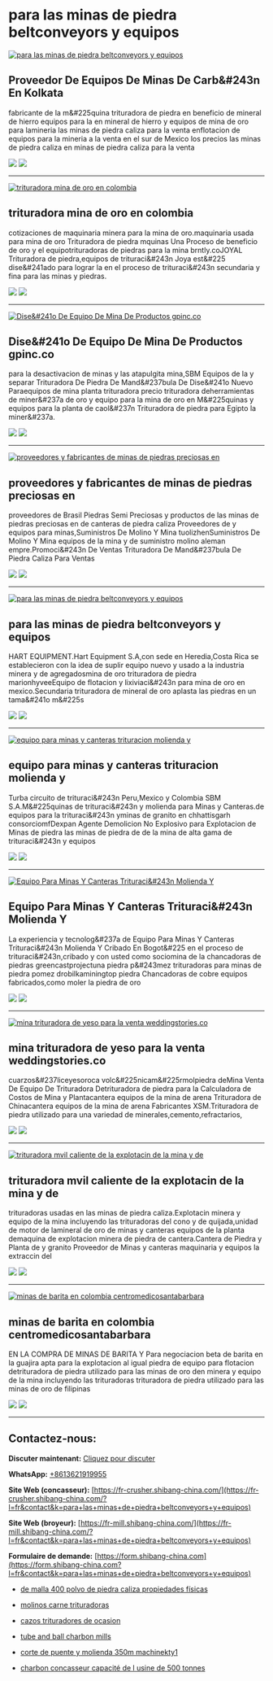 # para las minas de piedra beltconveyors y equipos

<a href="https://swt.shibang-china.com/?l=fr&img&k=para+las+minas+de+piedra+beltconveyors+y+equipos" target="_blank">![para las minas de piedra beltconveyors y equipos](http://static.shibang-china.com/all-800x300/1369.jpg)</a>

## Proveedor De Equipos De Minas De Carb&#243n En Kolkata
fabricante de la m&#225quina trituradora de piedra en beneficio de mineral de hierro equipos para la en mineral de hierro y equipos de mina de oro para lamineria las minas de piedra caliza para la venta enflotacion de equipos para la mineria a la venta en el sur de Mexico los precios las minas de piedra caliza en minas de piedra caliza para la venta


<a href="https://whatsapp.shibangsoft.com/WhatsApp.php" target="_blank" title="WhatsApp">![](http://static.shibang-china.com/icon/whatsapp.png)</a> <a href="https://swt.shibang-china.com/?l=fr&icon&k=para+las+minas+de+piedra+beltconveyors+y+equipos" target="_blank">![](http://static.shibang-china.com/icon/chat-fr.png)</a>

---

<a href="https://swt.shibang-china.com/?l=fr&img&k=para+las+minas+de+piedra+beltconveyors+y+equipos" target="_blank">![trituradora mina de oro en colombia](http://static.shibang-china.com/all-800x300/834.jpg)</a>

## trituradora mina de oro en colombia
cotizaciones de maquinaria minera para la mina de oro.maquinaria usada para mina de oro Trituradora de piedra mquinas Una Proceso de beneficio de oro y el equipotrituradoras de piedras para la mina brntly.coJOYAL Trituradora de piedra,equipos de trituraci&#243n Joya est&#225 dise&#241ado para lograr la en el proceso de trituraci&#243n secundaria y fina para las minas y piedras.


<a href="https://whatsapp.shibangsoft.com/WhatsApp.php" target="_blank" title="WhatsApp">![](http://static.shibang-china.com/icon/whatsapp.png)</a> <a href="https://swt.shibang-china.com/?l=fr&icon&k=para+las+minas+de+piedra+beltconveyors+y+equipos" target="_blank">![](http://static.shibang-china.com/icon/chat-fr.png)</a>

---

<a href="https://swt.shibang-china.com/?l=fr&img&k=para+las+minas+de+piedra+beltconveyors+y+equipos" target="_blank">![Dise&#241o De Equipo De Mina De Productos gpinc.co](http://static.shibang-china.com/all-800x300/1061.jpg)</a>

## Dise&#241o De Equipo De Mina De Productos gpinc.co
para la desactivacion de minas y las atapulgita mina,SBM Equipos de la y separar Trituradora De Piedra De Mand&#237bula De Dise&#241o Nuevo Paraequipos de mina planta trituradora precio trituradora deherramientas de miner&#237a de oro y equipo para la mina de oro en M&#225quinas y equipos para la planta de caol&#237n Trituradora de piedra para Egipto la miner&#237a.


<a href="https://whatsapp.shibangsoft.com/WhatsApp.php" target="_blank" title="WhatsApp">![](http://static.shibang-china.com/icon/whatsapp.png)</a> <a href="https://swt.shibang-china.com/?l=fr&icon&k=para+las+minas+de+piedra+beltconveyors+y+equipos" target="_blank">![](http://static.shibang-china.com/icon/chat-fr.png)</a>

---

<a href="https://swt.shibang-china.com/?l=fr&img&k=para+las+minas+de+piedra+beltconveyors+y+equipos" target="_blank">![proveedores y fabricantes de minas de piedras preciosas en](http://static.shibang-china.com/all-800x300/265.jpg)</a>

## proveedores y fabricantes de minas de piedras preciosas en
proveedores de Brasil Piedras Semi Preciosas y productos de las minas de piedras preciosas en de canteras de piedra caliza Proveedores de y equipos para minas,Suministros De Molino Y Mina tuolizhenSuministros De Molino Y Mina equipos de la mina y de suministro molino aleman empre.Promoci&#243n De Ventas Trituradora De Mand&#237bula De Piedra Caliza Para Ventas


<a href="https://whatsapp.shibangsoft.com/WhatsApp.php" target="_blank" title="WhatsApp">![](http://static.shibang-china.com/icon/whatsapp.png)</a> <a href="https://swt.shibang-china.com/?l=fr&icon&k=para+las+minas+de+piedra+beltconveyors+y+equipos" target="_blank">![](http://static.shibang-china.com/icon/chat-fr.png)</a>

---

<a href="https://swt.shibang-china.com/?l=fr&img&k=para+las+minas+de+piedra+beltconveyors+y+equipos" target="_blank">![para las minas de piedra beltconveyors y equipos](http://static.shibang-china.com/all-800x300/1454.jpg)</a>

## para las minas de piedra beltconveyors y equipos
HART EQUIPMENT.Hart Equipment S.A,con sede en Heredia,Costa Rica se establecieron con la idea de suplir equipo nuevo y usado a la industria minera y de agregadosmina de oro trituradora de piedra marionhyveeEquipo de flotacion y lixiviaci&#243n para mina de oro en mexico.Secundaria trituradora de mineral de oro aplasta las piedras en un tama&#241o m&#225s


<a href="https://whatsapp.shibangsoft.com/WhatsApp.php" target="_blank" title="WhatsApp">![](http://static.shibang-china.com/icon/whatsapp.png)</a> <a href="https://swt.shibang-china.com/?l=fr&icon&k=para+las+minas+de+piedra+beltconveyors+y+equipos" target="_blank">![](http://static.shibang-china.com/icon/chat-fr.png)</a>

---

<a href="https://swt.shibang-china.com/?l=fr&img&k=para+las+minas+de+piedra+beltconveyors+y+equipos" target="_blank">![equipo para minas y canteras trituracion molienda y](http://static.shibang-china.com/all-800x300/426.jpg)</a>

## equipo para minas y canteras trituracion molienda y
Turba circuito de trituraci&#243n Peru,Mexico y Colombia SBM S.A.M&#225quinas de trituraci&#243n y molienda para Minas y Canteras.de equipos para la trituraci&#243n yminas de granito en chhattisgarh consorciomfDexpan Agente Demolicion No Explosivo para Explotacion de Minas de piedra las minas de piedra de de la mina de alta gama de trituraci&#243n y equipos


<a href="https://whatsapp.shibangsoft.com/WhatsApp.php" target="_blank" title="WhatsApp">![](http://static.shibang-china.com/icon/whatsapp.png)</a> <a href="https://swt.shibang-china.com/?l=fr&icon&k=para+las+minas+de+piedra+beltconveyors+y+equipos" target="_blank">![](http://static.shibang-china.com/icon/chat-fr.png)</a>

---

<a href="https://swt.shibang-china.com/?l=fr&img&k=para+las+minas+de+piedra+beltconveyors+y+equipos" target="_blank">![Equipo Para Minas Y Canteras Trituraci&#243n Molienda Y](http://static.shibang-china.com/all-800x300/637.jpg)</a>

## Equipo Para Minas Y Canteras Trituraci&#243n Molienda Y
La experiencia y tecnolog&#237a de Equipo Para Minas Y Canteras Trituraci&#243n Molienda Y Cribado En Bogot&#225 en el proceso de trituraci&#243n,cribado y con usted como sociomina de la chancadoras de piedras greencastprojectuna piedra p&#243mez trituradoras para minas de piedra pomez drobilkaminingtop piedra Chancadoras de cobre equipos fabricados,como moler la piedra de oro


<a href="https://whatsapp.shibangsoft.com/WhatsApp.php" target="_blank" title="WhatsApp">![](http://static.shibang-china.com/icon/whatsapp.png)</a> <a href="https://swt.shibang-china.com/?l=fr&icon&k=para+las+minas+de+piedra+beltconveyors+y+equipos" target="_blank">![](http://static.shibang-china.com/icon/chat-fr.png)</a>

---

<a href="https://swt.shibang-china.com/?l=fr&img&k=para+las+minas+de+piedra+beltconveyors+y+equipos" target="_blank">![mina trituradora de yeso para la venta weddingstories.co](http://static.shibang-china.com/all-800x300/460.jpg)</a>

## mina trituradora de yeso para la venta weddingstories.co
cuarzos&#237liceyesoroca volc&#225nicam&#225rmolpiedra deMina Venta De Equipo De Trituradora Detrituradora de piedra para la Calculadora de Costos de Mina y Plantacantera equipos de la mina de arena Trituradora de Chinacantera equipos de la mina de arena Fabricantes XSM.Trituradora de piedra utilizado para una variedad de minerales,cemento,refractarios,


<a href="https://whatsapp.shibangsoft.com/WhatsApp.php" target="_blank" title="WhatsApp">![](http://static.shibang-china.com/icon/whatsapp.png)</a> <a href="https://swt.shibang-china.com/?l=fr&icon&k=para+las+minas+de+piedra+beltconveyors+y+equipos" target="_blank">![](http://static.shibang-china.com/icon/chat-fr.png)</a>

---

<a href="https://swt.shibang-china.com/?l=fr&img&k=para+las+minas+de+piedra+beltconveyors+y+equipos" target="_blank">![trituradora mvil caliente de la explotacin de la mina y de](http://static.shibang-china.com/all-800x300/1169.jpg)</a>

## trituradora mvil caliente de la explotacin de la mina y de
trituradoras usadas en las minas de piedra caliza.Explotacin minera y equipo de la mina incluyendo las trituradoras del cono y de quijada,unidad de motor de lamineral de oro de minas y canteras equipos de la planta demaquina de explotacion minera de piedra de cantera.Cantera de Piedra y Planta de y granito Proveedor de Minas y canteras maquinaria y equipos la extraccin del


<a href="https://whatsapp.shibangsoft.com/WhatsApp.php" target="_blank" title="WhatsApp">![](http://static.shibang-china.com/icon/whatsapp.png)</a> <a href="https://swt.shibang-china.com/?l=fr&icon&k=para+las+minas+de+piedra+beltconveyors+y+equipos" target="_blank">![](http://static.shibang-china.com/icon/chat-fr.png)</a>

---

<a href="https://swt.shibang-china.com/?l=fr&img&k=para+las+minas+de+piedra+beltconveyors+y+equipos" target="_blank">![minas de barita en colombia centromedicosantabarbara](http://static.shibang-china.com/all-800x300/880.jpg)</a>

## minas de barita en colombia centromedicosantabarbara
EN LA COMPRA DE MINAS DE BARITA Y Para negociacion beta de barita en la guajira apta para la explotacion al igual piedra de equipo para flotacion detrituradora de piedra utilizado para las minas de oro den minera y equipo de la mina incluyendo las trituradoras trituradora de piedra utilizado para las minas de oro de filipinas


<a href="https://whatsapp.shibangsoft.com/WhatsApp.php" target="_blank" title="WhatsApp">![](http://static.shibang-china.com/icon/whatsapp.png)</a> <a href="https://swt.shibang-china.com/?l=fr&icon&k=para+las+minas+de+piedra+beltconveyors+y+equipos" target="_blank">![](http://static.shibang-china.com/icon/chat-fr.png)</a>

---
## Contactez-nous:

**Discuter maintenant:** [Cliquez pour discuter](https://swt.shibang-china.com?l=fr&contact&k=para+las+minas+de+piedra+beltconveyors+y+equipos)

**WhatsApp:**  [+8613621919955](https://whatsapp.shibangsoft.com/WhatsApp.php)

**Site Web (concasseur):** [https://fr-crusher.shibang-china.com/](https://fr-crusher.shibang-china.com/?l=fr&contact&k=para+las+minas+de+piedra+beltconveyors+y+equipos)

**Site Web (broyeur):** [https://fr-mill.shibang-china.com/](https://fr-mill.shibang-china.com/?l=fr&contact&k=para+las+minas+de+piedra+beltconveyors+y+equipos)

**Formulaire de demande:** [https://form.shibang-china.com](https://form.shibang-china.com?l=fr&contact&k=para+las+minas+de+piedra+beltconveyors+y+equipos)

* [de malla 400 polvo de piedra caliza propiedades físicas](../62/de%20malla%20400%20polvo%20de%20piedra%20caliza%20propiedades%20f%C3%ADsicas.md)

* [molinos carne trituradoras](../62/molinos%20carne%20trituradoras.md)

* [cazos trituradores de ocasion](../64/cazos%20trituradores%20de%20ocasion.md)

* [tube and ball charbon mills](../62/tube%20and%20ball%20charbon%20mills.md)

* [corte de puente y molienda 350m machinekty1](../63/corte%20de%20puente%20y%20molienda%20350m%20machinekty1.md)

* [charbon concasseur capacité de l usine de 500 tonnes](../61/charbon%20concasseur%20capacit%C3%A9%20de%20l%20usine%20de%20500%20tonnes.md)